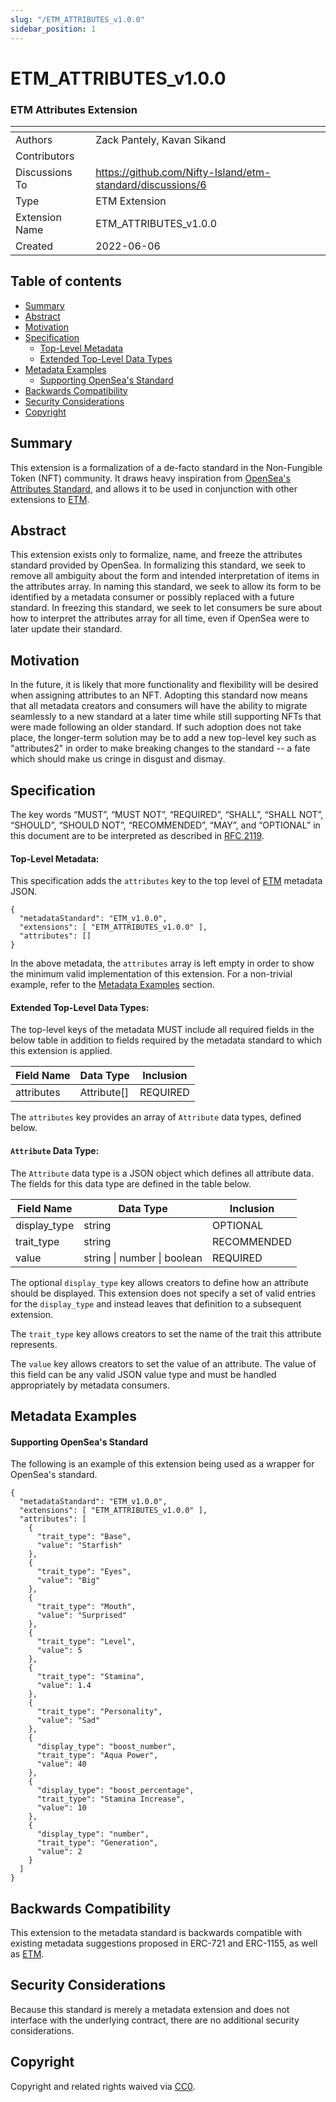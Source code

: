 ```yaml
---
slug: "/ETM_ATTRIBUTES_v1.0.0"
sidebar_position: 1
---
```


# ETM_ATTRIBUTES_v1.0.0
### ETM Attributes Extension

| <!-- -->    | <!-- -->    |
|-------------|-------------|
| Authors   | Zack Pantely, Kavan Sikand |
| Contributors| | 
| Discussions To | https://github.com/Nifty-Island/etm-standard/discussions/6 |
| Type | ETM Extension |
| Extension Name | ETM_ATTRIBUTES_v1.0.0 |
| Created | 2022-06-06 |

## Table of contents
- [Summary](#summary)
- [Abstract](#abstract)
- [Motivation](#motivation)
- [Specification](#specification)
    - [Top-Level Metadata](#top-level-metadata)
    - [Extended Top-Level Data Types](#extended-top-level-data-types)
- [Metadata Examples](#metadata-examples)
    - [Supporting OpenSea's Standard](#supporting-openseas-standard)
- [Backwards Compatibility](#backwards-compatibility)
- [Security Considerations](#security-considerations)
- [Copyright](#copyright)

## Summary
This extension is a formalization of a de-facto standard in the Non-Fungible Token (NFT) community. It draws heavy inspiration from [OpenSea's Attributes Standard](https://docs.opensea.io/docs/metadata-standards#attributes), and allows it to be used in conjunction with other extensions to [ETM](ETM_v1.0.0).

## Abstract
This extension exists only to formalize, name, and freeze the attributes standard provided by OpenSea. In formalizing this standard, we seek to remove all ambiguity about the form and intended interpretation of items in the attributes array. In naming this standard, we seek to allow its form to be identified by a metadata consumer or possibly replaced with a future standard. In freezing this standard, we seek to let consumers be sure about how to interpret the attributes array for all time, even if OpenSea were to later update their standard.

## Motivation
In the future, it is likely that more functionality and flexibility will be desired when assigning attributes to an NFT. Adopting this standard now means that all metadata creators and consumers will have the ability to migrate seamlessly to a new standard at a later time while still supporting NFTs that were made following an older standard. If such adoption does not take place, the longer-term solution may be to add a new top-level key such as "attributes2" in order to make breaking changes to the standard -- a fate which should make us cringe in disgust and dismay.

## Specification
The key words “MUST”, “MUST NOT”, “REQUIRED”, “SHALL”, “SHALL NOT”, “SHOULD”, “SHOULD NOT”, “RECOMMENDED”, “MAY”, and “OPTIONAL” in this document are to be interpreted as described in [RFC 2119](https://www.ietf.org/rfc/rfc2119.txt).

#### Top-Level Metadata:
This specification adds the `attributes` key to the top level of [ETM](ETM_v1.0.0) metadata JSON.

```
{
  "metadataStandard": "ETM_v1.0.0",
  "extensions": [ "ETM_ATTRIBUTES_v1.0.0" ],
  "attributes": []
}
```
In the above metadata, the `attributes` array is left empty in order to show the minimum valid implementation of this extension. For a non-trivial example, refer to the [Metadata Examples](#metadata-examples) section.

#### Extended Top-Level Data Types:

The top-level keys of the metadata MUST include all required fields in the below table in addition to fields required by the metadata standard to which this extension is applied.

| Field Name | Data Type | Inclusion |
| -------- | -------- | -------- |
| attributes | Attribute[]     | REQUIRED   |

The `attributes` key provides an array of `Attribute` data types, defined below.

#### `Attribute` Data Type:
The `Attribute` data type is a JSON object which defines all attribute data. The fields for this data type are defined in the table below.

| Field Name | Data Type | Inclusion |
| -------- | -------- | -------- |
| display_type    | string     | OPTIONAL    |
| trait_type     | string     | RECOMMENDED     |
| value     | string \| number \| boolean | REQUIRED     |

The optional `display_type` key allows creators to define how an attribute should be displayed. This extension does not specify a set of valid entries for the `display_type` and instead leaves that definition to a subsequent extension.

The `trait_type` key allows creators to set the name of the trait this attribute represents.

The `value` key allows creators to set the value of an attribute. The value of this field can be any valid JSON value type and must be handled appropriately by metadata consumers.

## Metadata Examples

#### Supporting OpenSea's Standard
The following is an example of this extension being used as a wrapper for OpenSea's standard.
```
{
  "metadataStandard": "ETM_v1.0.0",
  "extensions": [ "ETM_ATTRIBUTES_v1.0.0" ],
  "attributes": [
    {
      "trait_type": "Base", 
      "value": "Starfish"
    }, 
    {
      "trait_type": "Eyes", 
      "value": "Big"
    }, 
    {
      "trait_type": "Mouth", 
      "value": "Surprised"
    }, 
    {
      "trait_type": "Level", 
      "value": 5
    }, 
    {
      "trait_type": "Stamina", 
      "value": 1.4
    }, 
    {
      "trait_type": "Personality", 
      "value": "Sad"
    }, 
    {
      "display_type": "boost_number", 
      "trait_type": "Aqua Power", 
      "value": 40
    }, 
    {
      "display_type": "boost_percentage", 
      "trait_type": "Stamina Increase", 
      "value": 10
    }, 
    {
      "display_type": "number", 
      "trait_type": "Generation", 
      "value": 2
    }
  ]
}
```

## Backwards Compatibility
This extension to the metadata standard is backwards compatible with existing metadata suggestions proposed in ERC-721 and ERC-1155, as well as [ETM](ETM_v1.0.0).

## Security Considerations
Because this standard is merely a metadata extension and does not interface with the underlying contract, there are no additional security considerations.

## Copyright
Copyright and related rights waived via [CC0](https://creativecommons.org/publicdomain/zero/1.0/).
